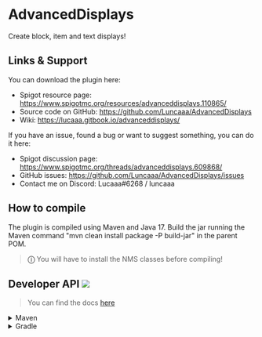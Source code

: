 # AdvancedDisplays
Create block, item and text displays!

## Links & Support
You can download the plugin here:
- Spigot resource page: https://www.spigotmc.org/resources/advanceddisplays.110865/
- Source code on GitHub: https://github.com/Luncaaa/AdvancedDisplays
- Wiki: https://lucaaa.gitbook.io/advanceddisplays/

If you have an issue, found a bug or want to suggest something, you can do it here:
- Spigot discussion page: https://www.spigotmc.org/threads/advanceddisplays.609868/
- GitHub issues: https://github.com/Luncaaa/AdvancedDisplays/issues
- Contact me on Discord: Lucaaa#6268 / luncaaa

## How to compile
The plugin is compiled using Maven and Java 17.
Build the jar running the Maven command "mvn clean install package -P build-jar" in the parent POM.
> **&#9432;** You will have to install the NMS classes before compiling!

## Developer API [![](https://jitpack.io/v/Luncaaa/AdvancedDisplays.svg)](https://jitpack.io/#Luncaaa/AdvancedDisplays)
> You can find the docs [here](https://jitpack.io/com/github/Luncaaa/AdvancedDisplays/advanceddisplays-api/main-SNAPSHOT/javadoc/)
<details>
<summary>Maven</summary>

```xml
<repositories>
    <repository>
        <id>jitpack.io</id>
        <url>https://jitpack.io</url>
    </repository>
</repositories>
```

```xml
<dependencies>
    <dependency>
        <groupId>com.github.Luncaaa.AdvancedDisplays</groupId>
        <artifactId>advanceddisplays-api</artifactId>
        <version>{PLUGIN VERSION}</version>
    </dependency>
</dependencies>
```
</details>

<details>
<summary>Gradle</summary>

```groovy
repositories {
    maven { url 'https://jitpack.io' }
}

dependencies {
    compileOnly 'com.github.Luncaaa.AdvancedDisplays:advanceddisplays-api:{PLUGIN VERSION}'
}
```
</details>